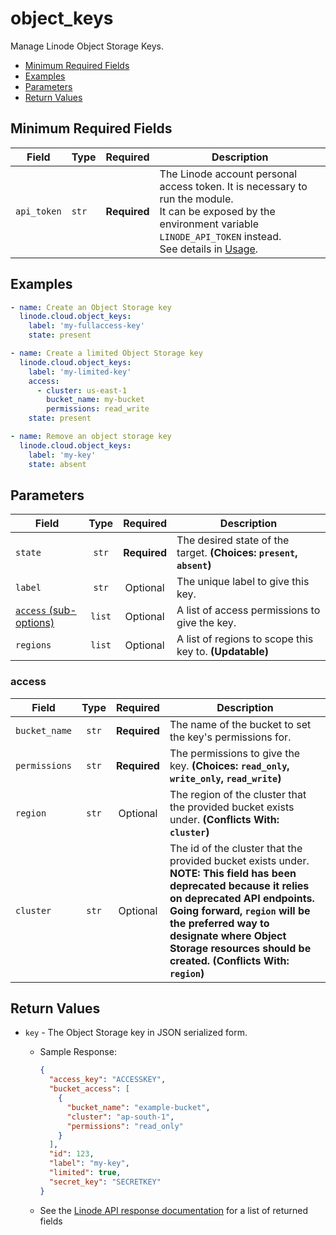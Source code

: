 # object_keys

Manage Linode Object Storage Keys.

- [Minimum Required Fields](#minimum-required-fields)
- [Examples](#examples)
- [Parameters](#parameters)
- [Return Values](#return-values)

## Minimum Required Fields
| Field       | Type  | Required     | Description                                                                                                                                                                                                              |
|-------------|-------|--------------|--------------------------------------------------------------------------------------------------------------------------------------------------------------------------------------------------------------------------|
| `api_token` | `str` | **Required** | The Linode account personal access token. It is necessary to run the module. <br/>It can be exposed by the environment variable `LINODE_API_TOKEN` instead. <br/>See details in [Usage](https://github.com/linode/ansible_linode?tab=readme-ov-file#usage). |

## Examples

```yaml
- name: Create an Object Storage key
  linode.cloud.object_keys:
    label: 'my-fullaccess-key'
    state: present
```

```yaml
- name: Create a limited Object Storage key
  linode.cloud.object_keys:
    label: 'my-limited-key'
    access:
      - cluster: us-east-1
        bucket_name: my-bucket
        permissions: read_write
    state: present
```

```yaml
- name: Remove an object storage key
  linode.cloud.object_keys:
    label: 'my-key'
    state: absent
```


## Parameters

| Field     | Type | Required | Description                                                                  |
|-----------|------|----------|------------------------------------------------------------------------------|
| `state` | <center>`str`</center> | <center>**Required**</center> | The desired state of the target.  **(Choices: `present`, `absent`)** |
| `label` | <center>`str`</center> | <center>Optional</center> | The unique label to give this key.   |
| [`access` (sub-options)](#access) | <center>`list`</center> | <center>Optional</center> | A list of access permissions to give the key.   |
| `regions` | <center>`list`</center> | <center>Optional</center> | A list of regions to scope this key to.  **(Updatable)** |

### access

| Field     | Type | Required | Description                                                                  |
|-----------|------|----------|------------------------------------------------------------------------------|
| `bucket_name` | <center>`str`</center> | <center>**Required**</center> | The name of the bucket to set the key's permissions for.   |
| `permissions` | <center>`str`</center> | <center>**Required**</center> | The permissions to give the key.  **(Choices: `read_only`, `write_only`, `read_write`)** |
| `region` | <center>`str`</center> | <center>Optional</center> | The region of the cluster that the provided bucket exists under.  **(Conflicts With: `cluster`)** |
| `cluster` | <center>`str`</center> | <center>Optional</center> | The id of the cluster that the provided bucket exists under. **NOTE: This field has been deprecated because it relies on deprecated API endpoints. Going forward, `region` will be the preferred way to designate where Object Storage resources should be created.**  **(Conflicts With: `region`)** |

## Return Values

- `key` - The Object Storage key in JSON serialized form.

    - Sample Response:
        ```json
        {
          "access_key": "ACCESSKEY",
          "bucket_access": [
            {
              "bucket_name": "example-bucket",
              "cluster": "ap-south-1",
              "permissions": "read_only"
            }
          ],
          "id": 123,
          "label": "my-key",
          "limited": true,
          "secret_key": "SECRETKEY"
        }
        ```
    - See the [Linode API response documentation](https://www.linode.com/docs/api/object-storage/#object-storage-key-view__responses) for a list of returned fields


